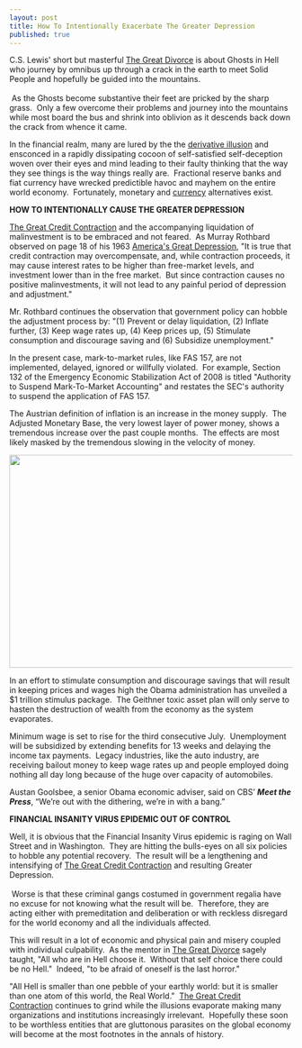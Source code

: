 ```yaml
---
layout: post
title: How To Intentionally Exacerbate The Greater Depression
published: true
---
```

<p>C.S. Lewis' short but masterful <a href="https://www.amazon.com/dp/0060652950?tag=run07-20&amp;camp=0&amp;creative=0&amp;linkCode=as4&amp;creativeASIN=0060652950&amp;adid=10D7S6N8CPGKYP417E6T&amp;" target="_blank">The Great Divorce</a> is about Ghosts in Hell who journey by omnibus up through a crack in the earth to meet Solid People and hopefully be guided into the mountains. <br/><br/> As the Ghosts become substantive their feet are pricked by the sharp grass.  Only a few overcome their problems and journey into the mountains while most board the bus and shrink into oblivion as it descends back down the crack from whence it came.</p>
<p>In the financial realm, many are lured by the the <a href="http://www.runtogold.com/2008/10/derivative-illusion/" target="_blank">derivative illusion</a> and ensconced in a rapidly dissipating cocoon of self-satisfied self-deception woven over their eyes and mind leading to their faulty thinking that the way they see things is the way things really are.  Fractional reserve banks and fiat currency have wrecked predictible havoc and mayhem on the entire world economy.  Fortunately, monetary and <a href="http://www.runtogold.com/goldmoney" target="_blank">currency</a> alternatives exist.</p>
<p><strong>HOW TO INTENTIONALLY CAUSE THE GREATER DEPRESSION</strong></p>
<p><a href="http://www.creditcontraction.com" target="_blank">The Great Credit Contraction</a> and the accompanying liquidation of malinvestment is to be embraced and not feared.  As Murray Rothbard observed on page 18 of his 1963 <a href="https://www.amazon.com/dp/0945466056?tag=run07-20&amp;camp=0&amp;creative=0&amp;linkCode=as4&amp;creativeASIN=0945466056&amp;adid=17ECQVBRFB3C15R0P54V&amp;" target="_blank">America's Great Depression</a>, "It is true that credit contraction may overcompensate, and, while contraction proceeds, it may cause interest rates to be higher than free-market levels, and investment lower than in the free market.  But since contraction causes no positive malinvestments, it will not lead to any painful period of depression and adjustment."</p>
<p>Mr. Rothbard continues the observation that government policy can hobble the adjustment process by: "(1) Prevent or delay liquidation, (2) Inflate further, (3) Keep wage rates up, (4) Keep prices up, (5) Stimulate consumption and discourage saving and (6) Subsidize unemployment."</p>
<p>In the present case, mark-to-market rules, like FAS 157, are not implemented, delayed, ignored or willfully violated.  For example, Section 132 of the Emergency Economic Stabilization Act of 2008 is titled "Authority to Suspend Mark-To-Market Accounting" and restates the SEC's authority to suspend the application of FAS 157.</p>
<p>The Austrian definition of inflation is an increase in the money supply.  The Adjusted Monetary Base, the very lowest layer of power money, shows a tremendous increase over the past couple months.  The effects are most likely masked by the tremendous slowing in the velocity of money.</p>
<p><a href="http://research.stlouisfed.org/fred2/series/AMBNS"><img class="aligncenter" title="Adjusted Monetary Base" src="{{ site.baseurl }}/images/AMBF1609.jpg" alt="" width="630" height="378" /></a></p>
<p>In an effort to stimulate consumption and discourage savings that will result in keeping prices and wages high the Obama administration has unveiled a $1 trillion stimulus package.  The Geithner toxic asset plan will only serve to hasten the destruction of wealth from the economy as the system evaporates.</p>
<p>Minimum wage is set to rise for the third consecutive July.  Unemployment will be subsidized by extending benefits for 13 weeks and delaying the income tax payments.  Legacy industries, like the auto industry, are receiving bailout money to keep wage rates up and people employed doing nothing all day long because of the huge over capacity of automobiles.</p>
<p>Austan Goolsbee, a senior Obama economic adviser, said on CBS’ <strong><em>Meet the Press</em></strong>, “We’re out with the dithering, we’re in with a bang.”</p>
<p><strong>FINANCIAL INSANITY VIRUS EPIDEMIC OUT OF CONTROL</strong></p>
<p>Well, it is obvious that the Financial Insanity Virus epidemic is raging on Wall Street and in Washington.  They are hitting the bulls-eyes on all six policies to hobble any potential recovery.  The result will be a lengthening and intensifying of <a href="http://www.creditcontraction.com" target="_blank">The Great Credit Contraction</a> and resulting Greater Depression. <br/><br/> Worse is that these criminal gangs costumed in government regalia have no excuse for not knowing what the result will be.  Therefore, they are acting either with premeditation and deliberation or with reckless disregard for the world economy and all the individuals affected.</p>
<p>This will result in a lot of economic and physical pain and misery coupled with individual culpability.  As the mentor in <a href="https://www.amazon.com/dp/0060652950?tag=run07-20&amp;camp=0&amp;creative=0&amp;linkCode=as4&amp;creativeASIN=0060652950&amp;adid=10D7S6N8CPGKYP417E6T&amp;" target="_blank">The Great Divorce</a> sagely taught, "All who are in Hell choose it.  Without that self choice there could be no Hell."  Indeed, "to be afraid of oneself is the last horror."</p>
<p>"All Hell is smaller than one pebble of your earthly world: but it is smaller than one atom of this world, the Real World."  <a href="http://www.creditcontraction.com" target="_blank">The Great Credit Contraction</a> continues to grind while the illusions evaporate making many organizations and institutions increasingly irrelevant.  Hopefully these soon to be worthless entities that are gluttonous parasites on the global economy will become at the most footnotes in the annals of history.</p>
